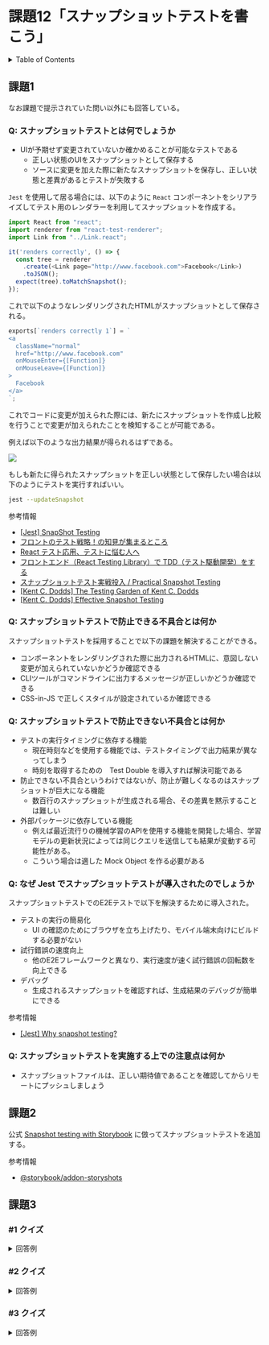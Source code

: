 # 課題12「スナップショットテストを書こう」

<!-- START doctoc generated TOC please keep comment here to allow auto update -->
<!-- DON'T EDIT THIS SECTION, INSTEAD RE-RUN doctoc TO UPDATE -->
<details>
<summary>Table of Contents</summary>

- [課題1](#%E8%AA%B2%E9%A1%8C1)
  - [Q: スナップショットテストとは何でしょうか](#q-%E3%82%B9%E3%83%8A%E3%83%83%E3%83%97%E3%82%B7%E3%83%A7%E3%83%83%E3%83%88%E3%83%86%E3%82%B9%E3%83%88%E3%81%A8%E3%81%AF%E4%BD%95%E3%81%A7%E3%81%97%E3%82%87%E3%81%86%E3%81%8B)
  - [Q: スナップショットテストで防止できる不具合とは何か](#q-%E3%82%B9%E3%83%8A%E3%83%83%E3%83%97%E3%82%B7%E3%83%A7%E3%83%83%E3%83%88%E3%83%86%E3%82%B9%E3%83%88%E3%81%A7%E9%98%B2%E6%AD%A2%E3%81%A7%E3%81%8D%E3%82%8B%E4%B8%8D%E5%85%B7%E5%90%88%E3%81%A8%E3%81%AF%E4%BD%95%E3%81%8B)
  - [Q: スナップショットテストで防止できない不具合とは何か](#q-%E3%82%B9%E3%83%8A%E3%83%83%E3%83%97%E3%82%B7%E3%83%A7%E3%83%83%E3%83%88%E3%83%86%E3%82%B9%E3%83%88%E3%81%A7%E9%98%B2%E6%AD%A2%E3%81%A7%E3%81%8D%E3%81%AA%E3%81%84%E4%B8%8D%E5%85%B7%E5%90%88%E3%81%A8%E3%81%AF%E4%BD%95%E3%81%8B)
  - [Q: なぜ Jest でスナップショットテストが導入されたのでしょうか](#q-%E3%81%AA%E3%81%9C-jest-%E3%81%A7%E3%82%B9%E3%83%8A%E3%83%83%E3%83%97%E3%82%B7%E3%83%A7%E3%83%83%E3%83%88%E3%83%86%E3%82%B9%E3%83%88%E3%81%8C%E5%B0%8E%E5%85%A5%E3%81%95%E3%82%8C%E3%81%9F%E3%81%AE%E3%81%A7%E3%81%97%E3%82%87%E3%81%86%E3%81%8B)
  - [Q: スナップショットテストを実施する上での注意点は何か](#q-%E3%82%B9%E3%83%8A%E3%83%83%E3%83%97%E3%82%B7%E3%83%A7%E3%83%83%E3%83%88%E3%83%86%E3%82%B9%E3%83%88%E3%82%92%E5%AE%9F%E6%96%BD%E3%81%99%E3%82%8B%E4%B8%8A%E3%81%A7%E3%81%AE%E6%B3%A8%E6%84%8F%E7%82%B9%E3%81%AF%E4%BD%95%E3%81%8B)
- [課題2](#%E8%AA%B2%E9%A1%8C2)
- [課題3](#%E8%AA%B2%E9%A1%8C3)
  - [&#035;1 クイズ](#1-%E3%82%AF%E3%82%A4%E3%82%BA)
  - [&#035;2 クイズ](#2-%E3%82%AF%E3%82%A4%E3%82%BA)
  - [&#035;3 クイズ](#3-%E3%82%AF%E3%82%A4%E3%82%BA)

</details>
<!-- END doctoc generated TOC please keep comment here to allow auto update -->

## 課題1

なお課題で提示されていた問い以外にも回答している。

### Q: スナップショットテストとは何でしょうか

- UIが予期せず変更されていないか確かめることが可能なテストである
  - 正しい状態のUIをスナップショットとして保存する
  - ソースに変更を加えた際に新たなスナップショットを保存し、正しい状態と差異があるとテストが失敗する

`Jest` を使用して居る場合には、以下のように `React` コンポーネントをシリアライズしてテスト用のレンダラーを利用してスナップショットを作成する。

```js
import React from "react";
import renderer from "react-test-renderer";
import Link from "../Link.react";

it('renders correctly', () => {
  const tree = renderer
    .create(<Link page="http://www.facebook.com">Facebook</Link>)
    .toJSON();
  expect(tree).toMatchSnapshot();
});
```

これで以下のようなレンダリングされたHTMLがスナップショットとして保存される。

```js
exports[`renders correctly 1`] = `
<a
  className="normal"
  href="http://www.facebook.com"
  onMouseEnter={[Function]}
  onMouseLeave={[Function]}
>
  Facebook
</a>
`;
```

これでコードに変更が加えられた際には、新たにスナップショットを作成し比較を行うことで変更が加えられたことを検知することが可能である。

例えば以下のような出力結果が得られるはずである。

![](https://jestjs.io/img/content/failedSnapshotTest.png)

もしも新たに得られたスナップショットを正しい状態として保存したい場合は以下のようにテストを実行すればいい。

```bash
jest --updateSnapshot
```

参考情報

- [[Jest] SnapShot Testing](https://jestjs.io/docs/ja/snapshot-testing)
- [フロントのテスト戦略！の知見が集まるところ](https://zenn.dev/seya/scraps/6f930e359d6a7c)
- [React テスト応用、テストに悩む人へ](https://zenn.dev/tkdn/books/react-testing-patterns)
- [フロントエンド（React Testing Library）で TDD（テスト駆動開発）をする](https://zenn.dev/higa/articles/34439dc279c55dd2ab95)
- [スナップショットテスト実戦投入 / Practical Snapshot Testing](https://speakerdeck.com/imaizume/practical-snapshot-testing)
- [[Kent C. Dodds] The Testing Garden of Kent C. Dodds](https://kentcdodds.com/testing/)
- [[Kent C. Dodds] Effective Snapshot Testing](https://kentcdodds.com/blog/effective-snapshot-testing?source=userActivityShare-7aad912c550f-1516512013)

### Q: スナップショットテストで防止できる不具合とは何か

スナップショットテストを採用することで以下の課題を解決することができる。

- コンポーネントをレンダリングされた際に出力されるHTMLに、意図しない変更が加えられていないかどうか確認できる
- CLIツールがコマンドラインに出力するメッセージが正しいかどうか確認できる
- CSS-in-JS で正しくスタイルが設定されているか確認できる

### Q: スナップショットテストで防止できない不具合とは何か

- テストの実行タイミングに依存する機能
  - 現在時刻などを使用する機能では、テストタイミングで出力結果が異なってしまう
  - 時刻を取得するための　Test Double を導入すれば解決可能である
- 防止できない不具合というわけではないが、防止が難しくなるのはスナップショットが巨大になる機能
  - 数百行のスナップショットが生成される場合、その差異を黙示することは難しい
- 外部パッケージに依存している機能
  - 例えば最近流行りの機械学習のAPIを使用する機能を開発した場合、学習モデルの更新状況によっては同じクエリを送信しても結果が変動する可能性がある。
  - こういう場合は適した Mock Object を作る必要がある

### Q: なぜ Jest でスナップショットテストが導入されたのでしょうか

スナップショットテストでのE2Eテストで以下を解決するために導入された。

- テストの実行の簡易化
  - UI の確認のためにブラウザを立ち上げたり、モバイル端末向けにビルドする必要がない
- 試行錯誤の速度向上
  - 他のE2Eフレームワークと異なり、実行速度が速く試行錯誤の回転数を向上できる
- デバッグ
  - 生成されるスナップショットを確認すれば、生成結果のデバッグが簡単にできる

参考情報

- [[Jest] Why snapshot testing?](https://jestjs.io/blog/2016/07/27/jest-14.html#why-snapshot-testing)

### Q: スナップショットテストを実施する上での注意点は何か

- スナップショットファイルは、正しい期待値であることを確認してからリモートにプッシュしましょう

## 課題2

公式 [Snapshot testing with Storybook](https://storybook.js.org/docs/react/workflows/snapshot-testing) に倣ってスナップショットテストを追加する。

参考情報

- [@storybook/addon-storyshots](https://www.npmjs.com/package/@storybook/addon-storyshots)

## 課題3

### #1 クイズ

<details>
<summary>回答例</summary>
</details>

### #2 クイズ

<details>
<summary>回答例</summary>
</details>

### #3 クイズ

<details>
<summary>回答例</summary>
</details>
